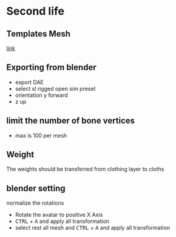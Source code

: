 # Second life

## Templates Mesh
[link](https://www.outworldz.com/secondlife/posts/mesh-templates/)

## Exporting from blender
- export DAE
- select sl rigged open sim preset
- orientation y forward
- z up

## limit the number of bone vertices
- max is 100 per mesh

## Weight
The weights should be transferred from clothing layer to cloths

## blender setting
normalize the rotations
- Rotate the avatar to positive X Axis
- <kbd>CTRL</kbd> + <kbd>A</kbd> and apply all transformation
- select rest all mesh and <kbd>CTRL</kbd> + <kbd>A</kbd> and apply all transformation
